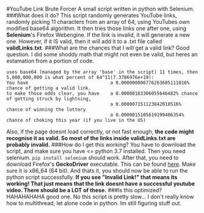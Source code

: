 #YouTube Link Brute Forcer
A small script written in python with Selenium.
###What does it do?
This script randomly generates YouTube links, randomly picking 11 characters from an array of 64, using YouTubes own modified base64 algorithm.
It then tries those links one after one, using **Selenium**'s Firefox Webengine. If the link is invalid, it will generate a new one. However,
if it IS valid, then it will add it to a .txt file called **validLinks.txt**.
###What are the chances that I will get a valid link?
Good question. I did some shoddy math that might not even be valid, but heres an estamation from a portion of code.
```Math says that if there are 5,000,000,000 videos on youtube, and youtube
uses base64 (managed by the array 'base' in the script) 11 times, then 5,000,000,000 is what percent of 64^11(7.3786976e+19):
You have                              a 0.000000006776263605111016% chance of getting a valid link.
to make those odds clear, you have    a 0.00008183306055646482% chance of getting struck by lightning,
                                      a 0.000007151123842018516% chance of winning the lottery
                                      a 0.0000015105619199406354% chance of choking this year (if you live in the US)
```
Also, if the page doesnt load correctly, or not fast enough, **the code might recognise it as valid. So most of the links inside validLinks.txt are probably invalid.**
###How do I get this working?
You have to download the script, and make sure you have <= python 3.7 installed.
Then you need selenium. `pip install selenium` should work.
After that, you need to download Firefox's **GeckoDriver** executable.
This can be found [here](https://github.com/mozilla/geckodriver/releases).
Make sure it is x86_64 (64 bit).
And thats it, you should now be able to run the python script successfully.
**If you see "Invalid Link!" that means its working! That just means that the link doesnt have a successful youtube video. There should be a LOT of these.**
###Is this optimized?
HAHAHAHAHA good one. No this script is pretty slow... I don't really know how to multithread, let alone code in python. Im still figuring stuff out.
